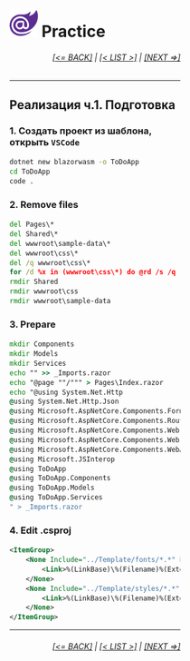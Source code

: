 <div style="width:60%; margin-left:20%;">

# <img src="./images/blazor_logo_transparent.png " width="50" /> Practice

<div style="text-align:right;">

###### [[<= BACK]](08.md) | [[< LIST >]](08.md) | [[NEXT =>]](08.02.01.md)

</div>

---

## Реализация ч.1. Подготовка

### 1. Создать проект из шаблона, открыть `VSCode`

```cmd
dotnet new blazorwasm -o ToDoApp
cd ToDoApp
code .
```

### 2. Remove files

```cmd
del Pages\*
del Shared\*
del wwwroot\sample-data\*
del wwwroot\css\*
del /q wwwroot\css\*
for /d %x in (wwwroot\css\*) do @rd /s /q "%x"
rmdir Shared
rmdir wwwroot\css
rmdir wwwroot\sample-data
```

### 3. Prepare

```cmd
mkdir Components
mkdir Models
mkdir Services
echo "" >> _Imports.razor
echo "@page ""/""" > Pages\Index.razor
echo "@using System.Net.Http
@using System.Net.Http.Json
@using Microsoft.AspNetCore.Components.Forms
@using Microsoft.AspNetCore.Components.Routing
@using Microsoft.AspNetCore.Components.Web
@using Microsoft.AspNetCore.Components.Web.Virtualization
@using Microsoft.AspNetCore.Components.WebAssembly.Http
@using Microsoft.JSInterop
@using ToDoApp
@using ToDoApp.Components
@using ToDoApp.Models
@using ToDoApp.Services
" > _Imports.razor
```

### 4. Edit .csproj

```xml
<ItemGroup>
    <None Include="../Template/fonts/*.*" LinkBase="wwwroot/fonts" CopyToOutputDirectory="PreserveNewest">
        <Link>%(LinkBase)\%(Filename)%(Extension)</Link>
    </None>
    <None Include="../Template/styles/*.*" LinkBase="wwwroot/styles" CopyToOutputDirectory="PreserveNewest">
        <Link>%(LinkBase)\%(Filename)%(Extension)</Link>
    </None>
</ItemGroup>
```

---

<div style="text-align:right;">

###### [[<= BACK]](08.md) | [[< LIST >]](08.md) | [[NEXT =>]](08.02.01.md)

</div>
